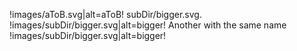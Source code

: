 !images/aToB.svg|alt=aToB!
subDir/bigger.svg.
!images/subDir/bigger.svg|alt=bigger!
Another with the same name
!images/subDir/bigger.svg|alt=bigger!

